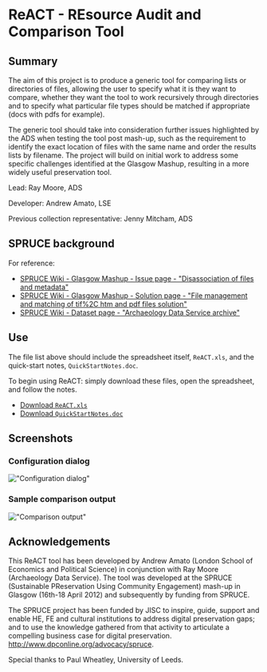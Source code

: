 # ReACT - REsource Audit and Comparison Tool

## Summary

The aim of this project is to produce a generic tool for comparing
lists or directories of files, allowing the user to specify what it is
they want to compare, whether they want the tool to work recursively
through directories and to specify what particular file types should
be matched if appropriate (docs with pdfs for example). 

The generic tool should take into consideration further issues
highlighted by the ADS when testing the tool post mash-up, such as the
requirement to identify the exact location of files with the same name
and order the results lists by filename. The project will build on
initial work to address some specific challenges identified at the
Glasgow Mashup, resulting in a more widely useful preservation tool.

Lead: Ray Moore, ADS

Developer: Andrew Amato, LSE

Previous collection representative: Jenny Mitcham, ADS

## SPRUCE background

For reference:

* [SPRUCE Wiki - Glasgow Mashup - Issue page - "Disassociation of files and metadata"](http://wiki.opf-labs.org/display/SPR/Disassociation+of+files+and+metadata)
* [SPRUCE Wiki - Glasgow Mashup - Solution page - "File management and matching of tif%2C htm and pdf files solution"](http://wiki.opf-labs.org/display/SPR/File+management+and+matching+of+tif%2C+htm+and+pdf+files+solution)
* [SPRUCE Wiki - Dataset page - "Archaeology Data Service archive"](http://wiki.opf-labs.org/display/SPR/Archaeology+Data+Service+archive)

## Use

The file list above should include the spreadsheet itself, `ReACT.xls`, and the quick-start notes, `QuickStartNotes.doc`.

To begin using ReACT: simply download these files, open the spreadsheet, and follow the notes.

* [Download `ReACT.xls`](https://raw.github.com/openplanets/SPRUCE/master/ReACT/ReACT.xls)
* [Download `QuickStartNotes.doc`](https://raw.github.com/openplanets/SPRUCE/master/ReACT/QuickStartNotes.doc)

## Screenshots

### Configuration dialog
!["Configuration dialog"](https://raw.github.com/openplanets/SPRUCE/master/ReACT/screenshots/screenshot-dialog.png "Configuration dialog")
### Sample comparison output
!["Comparison output"](https://raw.github.com/openplanets/SPRUCE/master/ReACT/screenshots/screenshot-comparison.png "Comparison output")

## Acknowledgements
This ReACT tool has been developed by Andrew Amato (London School of Economics and Political Science) in conjunction with Ray Moore (Archaeology Data Service). The tool was developed at the SPRUCE (Sustainable PReservation Using Community Engagement) mash-up in Glasgow (16th-18 April 2012) and subsequently by funding from SPRUCE. 

The SPRUCE project has been funded by JISC to inspire, guide, support and enable HE, FE and cultural institutions to address digital preservation gaps; and to use the knowledge gathered from that activity to articulate a compelling business case for digital preservation. http://www.dpconline.org/advocacy/spruce. 

Special thanks to Paul Wheatley, University of Leeds. 
